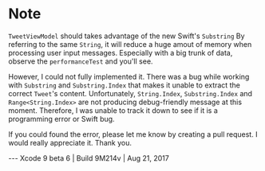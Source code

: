 # Note

`TweetViewModel` should takes advantage of the new Swift's `Substring`
By referring to the same `String`, it will reduce a huge amout of memory when processing user input messages.
Especially with a big trunk of data, observe the `performanceTest` and you'll see.

However, I could not fully implemented it.
There was a bug while working with `Substring` and `Substring.Index` that makes it unable to extract the correct `Tweet`'s content.
Unfortunately, `String.Index`, `Substring.Index` and `Range<String.Index>` are not producing debug-friendly message at this moment.
Therefore, I was unable to track it down to see if it is a programming error or Swift bug.

If you could found the error, please let me know by creating a pull request.
I would really appreciate it.
Thank you.

--- Xcode 9 beta 6 | Build 9M214v | Aug 21, 2017

